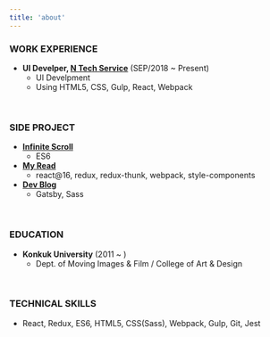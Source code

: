```yaml
---
title: 'about'
---
```


### WORK EXPERIENCE
- **UI Develper, [N Tech Service](https://www.nts-corp.com/)** (SEP/2018 ~ Present)
    - UI Develpment 
    - Using HTML5, CSS, Gulp, React, Webpack

<br>

### SIDE PROJECT
- [**Infinite Scroll**](https://github.com/project42da/InfiniteScroll)
    - ES6
- [**My Read**](https://github.com/project42da/my_read)
    - react@16, redux, redux-thunk, webpack, style-components
- [**Dev Blog**](/)
    - Gatsby, Sass

<br>

### EDUCATION
- **Konkuk University** (2011 ~ )
    - Dept. of Moving Images & Film / College of Art & Design

<br>

### TECHNICAL SKILLS
- React, Redux, ES6, HTML5, CSS(Sass), Webpack, Gulp, Git, Jest
